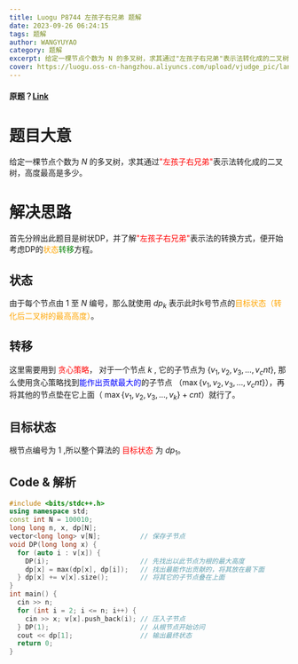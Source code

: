 ```yaml
---
title: Luogu P8744 左孩子右兄弟 题解
date: 2023-09-26 06:24:15
tags: 题解
author: WANGYUYAO
category: 题解
excerpt: 给定一棵节点个数为 N 的多叉树，求其通过"左孩子右兄弟"表示法转化成的二叉树，高度最高是多少。
cover: https://luogu.oss-cn-hangzhou.aliyuncs.com/upload/vjudge_pic/lanqiao/2022_09_29_d8f144a59f4c0ce9322ag-11.jpg
---
```


#### 原题？[Link](https://www.luogu.com.cn/problem/P8744)

# 题目大意

给定一棵节点个数为 $N$ 的多叉树，求其通过<font color = 
"Red">"左孩子右兄弟"</font>表示法转化成的二叉树，高度最高是多少。

# 解决思路
首先分辨出此题目是树状DP，并了解<font color = 
"Red">"左孩子右兄弟"</font>表示法的转换方式，便开始考虑DP的<font color = "Orange">状态</font><font color = "Green">转移</font>方程。

## 状态
由于每个节点由 $1$ 至 $N$ 编号，那么就使用 $dp_{k}$ 表示此时k号节点的<font color = "Orange">目标状态（转化后二叉树的最高高度）</font>。

## 转移
这里需要用到 <font color = "Red">贪心策略</font>， 对于一个节点 $k$ , 它的子节点为 $\{v_1,v_2,v_3,\dots,v_cnt\}$, 那么使用贪心策略找到<font color = "Blue">能作出贡献最大的</font>的子节点 （$\max\{v_1,v_2,v_3,\dots,v_cnt\}$），再将其他的节点垫在它上面（ $\max\{v_1,v_2,v_3,\dots,v_k\} + cnt$）就行了。

## 目标状态
根节点编号为 $1$ ,所以整个算法的 <font color = "Red">目标状态</font> 为 $dp_1$。

## Code & 解析

```cpp
#include <bits/stdc++.h>
using namespace std;
const int N = 100010;
long long n, x, dp[N];
vector<long long> v[N];          // 保存子节点 
void DP(long long x) {
  for (auto i : v[x]) {      
    DP(i);                       // 先找出以此节点为根的最大高度
    dp[x] = max(dp[x], dp[i]);   // 找出最能作出贡献的，将其放在最下面
  } dp[x] += v[x].size();        // 将其它的子节点叠在上面
}
int main() {
  cin >> n;
  for (int i = 2; i <= n; i++) {
    cin >> x; v[x].push_back(i); // 压入子节点
  } DP(1);                       // 从根节点开始访问
  cout << dp[1];                 // 输出最终状态
  return 0;
}
```

 
